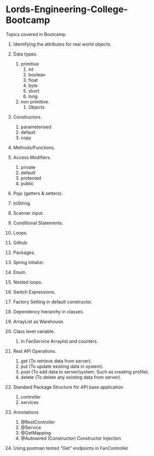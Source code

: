 # Lords-Engineering-College-Bootcamp

Topics covered in Bootcamp.
1) Identifying the attributes for real world objects.
2) Data types. 
   1) primitive 
      1) int
      2) boolean
      3) float
      4) byte
      5) short
      6) long
   2) non primitive.
      1) Objects
3) Constructors.
    1) parameterised
   2) default
   3) copy
4) Methods/Functions.
5) Access Modifiers.
    1) private
   2) default
   3) protected
   4) public
6) Pojo (getters & setters).
7) toString.
8) Scanner input.
9) Conditional Statements.
10) Loops.
11) Github.
12) Packages.
13) Spring Intializr.
14) Enum.
15) Nested loops.
16) Switch Expressions.
17) Factory Setting in default constructor.
18) Dependency hierarchy in classes.
19) ArrayList as Warehouse.
20) Class level variable.
    1) In FanService Arraylist and counters.
21) Rest API Operations.
    1) get (To retrieve data from server).
    2) put (To update existing data in system).
    3) post (To add data to server/system. Such as creating profile).
    4) delete (To delete any existing data from server).
22) Standard Package Structure for API base application
    1) controller
    2) services
23) Annotations
    1) @RestController
    2) @Service
    3) @GetMapping
    4) @Autowired (Constructor) Constructor Injection

24) Using postman tested "Get" endpoints in FanController
